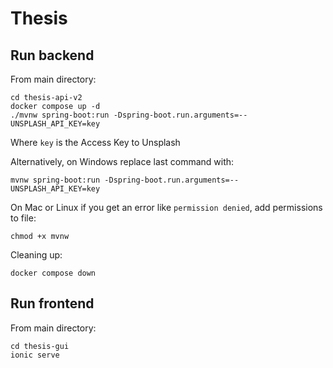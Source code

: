 # Thesis

## Run backend

From main directory:
```
cd thesis-api-v2
docker compose up -d
./mvnw spring-boot:run -Dspring-boot.run.arguments=--UNSPLASH_API_KEY=key
```
Where `key` is the Access Key to Unsplash

Alternatively, on Windows replace last command with:
```
mvnw spring-boot:run -Dspring-boot.run.arguments=--UNSPLASH_API_KEY=key
```
On Mac or Linux if you get an error like `permission denied`, add permissions to file:
```
chmod +x mvnw
```

Cleaning up:
```
docker compose down
```

## Run frontend

From main directory:
```
cd thesis-gui
ionic serve
```